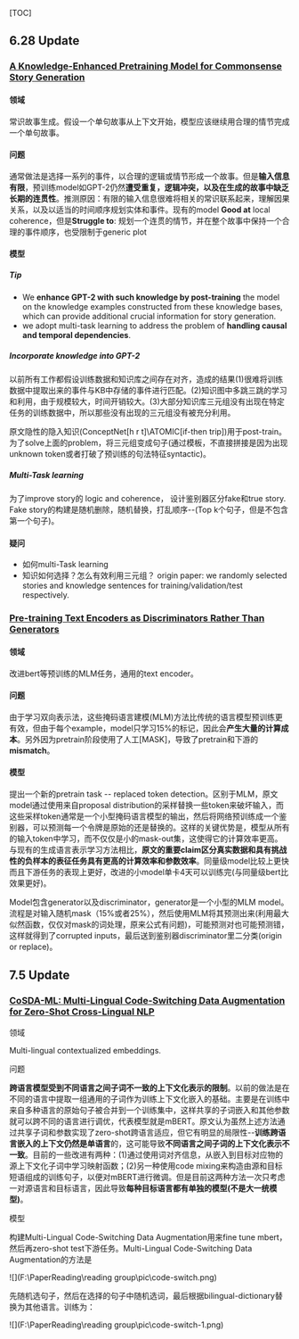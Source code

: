 [TOC] 

## 6.28 Update

### [A Knowledge-Enhanced Pretraining Model for Commonsense Story Generation](https://arxiv.org/pdf/2001.05139.pdf)

#### 领域

常识故事生成。假设一个单句故事从上下文开始，模型应该继续用合理的情节完成一个单句故事。

#### 问题

通常做法是选择一系列的事件，以合理的逻辑或情节形成一个故事。但是**输入信息有限**，预训练model如GPT-2仍然**遭受重复，逻辑冲突，以及在生成的故事中缺乏长期的连贯性**。推测原因：有限的输入信息很难将相关的常识联系起来，理解因果关系，以及以适当的时间顺序规划实体和事件。现有的model **Good at** local coherence，但是**Struggle to**: 规划一个连贯的情节，并在整个故事中保持一个合理的事件顺序，也受限制于generic plot

#### 模型

##### Tip

- We  **enhance  GPT-2  with such  knowledge  by  post-training**  the  model  on the  knowledge  examples  constructed  from  these knowledge  bases,  which  can  provide  additional crucial information for story generation.
- we  adopt  multi-task  learning  to  address the problem of **handling causal and temporal dependencies**. 

##### Incorporate knowledge into GPT-2

以前所有工作都假设训练数据和知识库之间存在对齐，造成的结果(1)很难将训练数据中提取出来的事件与KB中存储的事件进行匹配。(2)知识图中多跳三跳的学习和利用，由于规模较大，时间开销较大。(3)大部分知识库三元组没有出现在特定任务的训练数据中，所以那些没有出现的三元组没有被充分利用。

原文隐性的隐入知识(ConceptNet[h r t]\ATOMIC[if-then trip])用于post-train。为了solve上面的problem，将三元组变成句子(通过模板，不直接拼接是因为出现 unknown token或者打破了预训练的句法特征syntactic)。

##### Multi-Task learning

为了improve story的 logic  and  coherence， 设计鉴别器区分fake和true story. Fake story的构建是随机删除，随机替换，打乱顺序--(Top k个句子，但是不包含第一个句子)。

#### 疑问

- 如何multi-Task learning
- 知识如何选择？怎么有效利用三元组？
  origin paper: we  randomly  selected  stories  and  knowledge sentences for training/validation/test respectively.

### [Pre-training Text Encoders as Discriminators Rather Than Generators](https://arxiv.org/pdf/2003.10555.pdf)

#### 领域

改进bert等预训练的MLM任务，通用的text encoder。

#### 问题

由于学习双向表示法，这些掩码语言建模(MLM)方法比传统的语言模型预训练更有效，但由于每个example，model只学习15%的标记，因此会**产生大量的计算成本**。另外因为pretrain阶段使用了人工[MASK]，导致了pretrain和下游的**mismatch**。

#### 模型

提出一个新的pretrain task -- replaced token detection。区别于MLM，原文model通过使用来自proposal distribution的采样替换一些token来破坏输入，而这些采样token通常是一个小型掩码语言模型的输出，然后将网络预训练成一个鉴别器，可以预测每一个令牌是原始的还是替换的。这样的关键优势是，模型从所有的输入token中学习，而不仅仅是小的mask-out集，这使得它的计算效率更高。与现有的生成语言表示学习方法相比，**原文的重要claim区分真实数据和具有挑战性的负样本的表征任务具有更高的计算效率和参数效率**。同量级model比较上更快而且下游任务的表现上更好，改进的小model单卡4天可以训练完(与同量级bert比效果更好)。

Model包含generator以及discriminator，generator是一个小型的MLM model。流程是对输入随机mask（15%或者25%），然后使用MLM将其预测出来(利用最大似然函数，仅仅对mask的词处理，原来公式有问题)，可能预测对也可能预测错，这样就得到了corrupted inputs，最后送到鉴别器discriminator里二分类(origin or replace)。

## 7.5 Update

### [CoSDA-ML: Multi-Lingual Code-Switching Data Augmentation for Zero-Shot Cross-Lingual NLP](https://arxiv.org/abs/2006.06402)

领域

Multi-lingual contextualized embeddings.

问题

**跨语言模型受到不同语言之间子词不一致的上下文化表示的限制**。以前的做法是在不同的语言中提取一组通用的子词作为训练上下文化嵌入的基础。主要是在训练中来自多种语言的原始句子被合并到一个训练集中，这样共享的子词嵌入和其他参数就可以跨不同的语言进行调优，代表模型就是mBERT。原文认为虽然上述方法通过共享子词和参数实现了zero-shot跨语言适应，但它有明显的局限性--**训练跨语言嵌入的上下文仍然是单语言**的，这可能导致**不同语言之间子词的上下文化表示不一致**。目前的一些改进有两种：(1)通过使用词对齐信息，从嵌入到目标对应物的源上下文化子词中学习映射函数；(2)另一种使用code mixing来构造由源和目标短语组成的训练句子，以便对mBERT进行微调。但是目前这两种方法一次只考虑一对源语言和目标语言，因此导致**每种目标语言都有单独的模型(不是大一统模型)**。

模型

构建Multi-Lingual Code-Switching Data Augmentation用来fine tune mbert，然后再zero-shot test下游任务。Multi-Lingual Code-Switching Data Augmentation的方法是

![](F:\PaperReading\reading group\pic\code-switch.png)

先随机选句子，然后在选择的句子中随机选词，最后根据bilingual-dictionary替换为其他语言。训练为：

![](F:\PaperReading\reading group\pic\code-switch-1.png)















